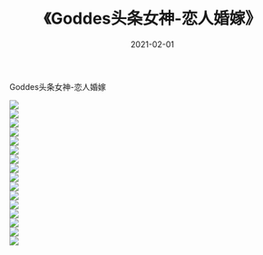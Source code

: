 ﻿---
layout: post
title:  《Goddes头条女神-恋人婚嫁》
date:   2021-02-01
img: http://img.660000.xyz/Sharelink/网络美图/2021/Goddes头条女神-恋人婚嫁/000.jpg
categories: [美女, 清纯, 唯美]
---

Goddes头条女神-恋人婚嫁

  ![](http://img.660000.xyz/Sharelink/网络美图/2021/Goddes头条女神-恋人婚嫁/001.jpg) <br> ![](http://img.660000.xyz/Sharelink/网络美图/2021/Goddes头条女神-恋人婚嫁/002.jpg) <br> ![](http://img.660000.xyz/Sharelink/网络美图/2021/Goddes头条女神-恋人婚嫁/003.jpg) <br> ![](http://img.660000.xyz/Sharelink/网络美图/2021/Goddes头条女神-恋人婚嫁/004.jpg) <br> ![](http://img.660000.xyz/Sharelink/网络美图/2021/Goddes头条女神-恋人婚嫁/005.jpg) <br> ![](http://img.660000.xyz/Sharelink/网络美图/2021/Goddes头条女神-恋人婚嫁/006.jpg) <br> ![](http://img.660000.xyz/Sharelink/网络美图/2021/Goddes头条女神-恋人婚嫁/007.jpg) <br> ![](http://img.660000.xyz/Sharelink/网络美图/2021/Goddes头条女神-恋人婚嫁/008.jpg) <br> ![](http://img.660000.xyz/Sharelink/网络美图/2021/Goddes头条女神-恋人婚嫁/009.jpg) <br> ![](http://img.660000.xyz/Sharelink/网络美图/2021/Goddes头条女神-恋人婚嫁/010.jpg) <br> ![](http://img.660000.xyz/Sharelink/网络美图/2021/Goddes头条女神-恋人婚嫁/011.jpg) <br> ![](http://img.660000.xyz/Sharelink/网络美图/2021/Goddes头条女神-恋人婚嫁/012.jpg) <br> ![](http://img.660000.xyz/Sharelink/网络美图/2021/Goddes头条女神-恋人婚嫁/013.jpg) <br> ![](http://img.660000.xyz/Sharelink/网络美图/2021/Goddes头条女神-恋人婚嫁/014.jpg) <br> ![](http://img.660000.xyz/Sharelink/网络美图/2021/Goddes头条女神-恋人婚嫁/015.jpg) <br> ![](http://img.660000.xyz/Sharelink/网络美图/2021/Goddes头条女神-恋人婚嫁/016.jpg) <br>